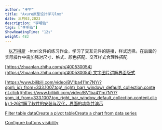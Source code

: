 ```yaml
---
author: "王宇"
title: "Axure原型设计学习lmx"
date: 三月03,2023
description: "李明仙"
tags: ["李明仙"]
ShowReadingTime: "12s"
weight: 483
---
```

   [以万得厨](http://127.0.0.1:32767/start.html#id=mdt85n&p=%E4%BB%A5%E4%B8%87%E5%BE%97%E5%8E%A8)  -html文件的练习作业，学习了交互元件的链接，样式选择。在后面的实际操作中需加强对尺寸、格式、颜色搭配、交互样式合理性搭配

[https://zhuanlan.zhihu.com/p/400530054](https://zhuanlan.zhihu.com/p/400530054) 文字图片讲解界面版式

[https://www.bilibili.com/video/BV1ba411m7NY/?spm\_id\_from=333.1007.top\_right\_bar\_window\_default\_collection.content.click](https://www.bilibili.com/video/BV1ba411m7NY/?spm_id_from=333.1007.top_right_bar_window_default_collection.content.click) 1-26讲解了软件的安装与汉化，界面的功能并演示

  

  

[Filter table data](#)[Create a pivot table](#)[Create a chart from data series](#)

[Configure buttons visibility](/users/tfac-settings.action)